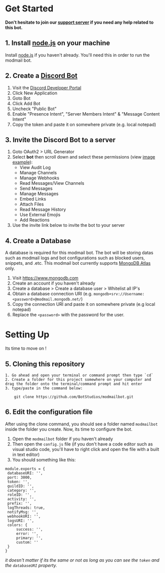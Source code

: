 # Get Started
**Don't hesitate to join our [support server](https://discord.com/invite/2JcXU8uJKY) if you need any help related to this bot.**

## 1. Install [node.js](https://nodejs.org) on your machine
Install [node.js](https://nodejs.org) if you haven't already. You'll need this in order to run the modmail bot.

## 2. Create a [Discord Bot](https://discord.com/developers/applications)
  1. Visit the [Discord Developer Portal](https://discord.com/developers/applications) 
  2. Click New Application 
  3. Goto Bot
  4. Click Add Bot
  5. Uncheck "Public Bot"
  5. Enable "Presence Intent", "Server Members Intent" & "Message Content Intent"
  6. Copy the token and paste it on somewhere private (e.g. local notepad)

## 3. Invite the Discord Bot to a server
  1. Goto OAuth2 > URL Generator 
  2. Select **bot** then scroll down and select these permissions (view [image example](https://user-images.githubusercontent.com/91641514/146574207-50080821-2303-40ab-bdff-d5ef98ff40e5.png)):
     - View Audit Log
     - Manage Channels
     - Manage Webhooks
     - Read Messages/View Channels
     - Send Messages
     - Manage Messages
     - Embed Links
     - Attach Files
     - Read Message History
     - Use External Emojis
     - Add Reactions
  3. Use the invite link below to invite the bot to your server

## 4. Create a Database
A database is required for this modmail bot. The bot will be storing datas such as modmail logs and bot configurations such as blocked users, snippets, and .etc. This modmail bot currently supports [MongoDB Atlas](https://www.mongodb.com) only.
  1. Visit https://www.mongodb.com
  2. Create an account if you haven't already
  3. Create a database > Create a database user > Whitelist all IP's
  4. Obtain a database connection URI (e.g. `mongodb+srv://Username:<password>@modmail.mongodb.net/`)
  5. Copy the connection URI and paste it on somewhere private (e.g local notepad)
  6. Replace the `<password>` with the password for the user.

# Setting Up
Its time to move on !

## 5. Cloning this repository
    1. Go ahead and open your terminal or command prompt then type `cd`
    2. Create a folder for this project somewhere on your computer and drag the folder onto the terminal/command prompt and hit enter
    3. type/paste in the command below:

```
    git clone https://github.com/BotStudios/modmailbot.git
```

## 6. Edit the configuration file
After using the clone command, you should see a folder named `modmailbot` inside the folder you create. Now, its time to configure the bot.
   1. Open the `modmailbot` folder if you haven't already
   2. Then open the `config.js` file (if you don't have a code editor such as visual studio code, you'll have to right click and open the file with a built in text editor)
   3. You should something like this:

   ```
module.exports = {
    databaseURI: '',
    port: 3000,
    token: '',
    guildID: '',
    category: '',
    roleID: '',
    activity: '',
    prefix: '',  
    logThreads: true,
    notifyMsg: '',
    webhookURI: '',
    logsURI: '',
    colors: { 
        success: '',
        error: '',
        primary: '',
        custom: ''
    }
}
```
*it doesn't matter if its the same or not as long as you can see the `token` and the `databaseURI` property.*
  

  